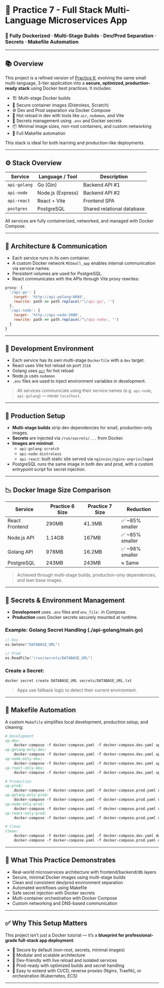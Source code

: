 # 🧪 Practice 7 - Full Stack Multi-Language Microservices App  
### 🐳 Fully Dockerized · Multi-Stage Builds · Dev/Prod Separation · Secrets · Makefile Automation

---

## 📚 Overview

This project is a refined version of [Practice 6](../Practice6_Small_multilang_app_Dockerized), evolving the same small multi-language, 3-tier application into a **secure, optimized, production-ready stack** using Docker best practices. It includes:

- 🏗️ Multi-stage Docker builds  
- 🔐 Secure container images (Distroless, Scratch)  
- ⚙️ Dev and Prod separation via Docker Compose  
- 🔁 Hot reload in dev with tools like `air`, `nodemon`, and Vite  
- 🔑 Secrets management using `.env` and Docker secrets  
- 📦 Minimal image sizes, non-root containers, and custom networking  
- 🧾 Full Makefile automation  

This stack is ideal for both learning and production-like deployments.

---

## ⚙️ Stack Overview

| Service        | Language / Tool    | Description                      |
|----------------|--------------------|----------------------------------|
| `api-golang`   | Go (Gin)           | Backend API #1                   |
| `api-node`     | Node.js (Express)  | Backend API #2                   |
| `api-react`    | React + Vite       | Frontend SPA                     |
| `postgres`     | PostgreSQL         | Shared relational database       |

All services are fully containerized, networked, and managed with Docker Compose.

---

## 🧩 Architecture & Communication

- Each service runs in its own container.
- A custom Docker network `MSSmall_app` enables internal communication via service names.
- Persistent volumes are used for PostgreSQL.
- React communicates with the APIs through Vite proxy rewrites:

```js
proxy: {
  '/api-go': {
    target: 'http://api-golang:8080',
    rewrite: path => path.replace(/^\/api-go/, '')
  },
  '/api-node': {
    target: 'http://api-node:3000',
    rewrite: path => path.replace(/^\/api-node/, '')
  }
}
```

---

## 🧪 Development Environment

- Each service has its own multi-stage `Dockerfile` with a `dev` target.
- React uses Vite hot reload on port `1516`
- Golang uses [`air`](https://github.com/cosmtrek/air) for hot reload
- Node.js uses `nodemon`
- `.env` files are used to inject environment variables in development.

> All services communicate using their service names (e.g. `api-node`, `api-golang`) — never `localhost`.

---

## 🚀 Production Setup

- **Multi-stage builds** strip dev dependencies for small, production-only images.
- **Secrets** are injected via `/run/secrets/...` from Docker.
- **Images are minimal**:
  - `api-golang`: `scratch`
  - `api-node`: `distroless`
  - `api-react`: built static site served via `nginxinc/nginx-unprivileged`
- PostgreSQL runs the same image in both dev and prod, with a custom entrypoint script for secret injection.

---

## 📉 Docker Image Size Comparison

| Service        | Practice 6 Size | Practice 7 Size | Reduction          |
|----------------|------------------|------------------|---------------------|
| React Frontend | 290MB            | 41.3MB           | ✅ ~85% smaller      |
| Node.js API    | 1.14GB           | 167MB            | ✅ ~85% smaller      |
| Golang API     | 978MB            | 16.2MB           | ✅ ~98% smaller      |
| PostgreSQL     | 243MB            | 243MB            | ≈ Same               |

> Achieved through multi-stage builds, production-only dependencies, and lean base images.

---

## 🔐 Secrets & Environment Management

- **Development** uses `.env` files and `env_file:` in Compose.
- **Production** uses Docker secrets securely mounted at runtime.

### Example: Golang Secret Handling (./api-golang/main.go)
```go
// Dev
os.Getenv("DATABASE_URL")

// Prod
os.ReadFile("/run/secrets/DATABASE_URL")
```

### Create a Secret:
```bash
docker secret create DATABASE_URL secrets/DATABASE_URL.txt
```

> Apps use fallback logic to detect their current environment.

---

## 🧾 Makefile Automation

A custom `Makefile` simplifies local development, production setup, and cleaning:

```makefile
# Development
up-dev:
	docker-compose -f docker-compose.yaml -f docker-compose.dev.yaml up --build
up-golang-only-dev:
	docker-compose -f docker-compose.yaml -f docker-compose.dev.yaml up --build -d postgres api-golang
up-node-only-dev:
	docker-compose -f docker-compose.yaml -f docker-compose.dev.yaml up --build postgres api-node
up-react-only-dev:
	docker-compose -f docker-compose.yaml -f docker-compose.dev.yaml up --build postgres api-react

# Production
up-prod:
	docker-compose -f docker-compose.yaml -f docker-compose.prod.yaml up --build -d
up-golang-only-prod:
	docker-compose -f docker-compose.yaml -f docker-compose.prod.yaml up --build -d postgres api-golang
up-node-only-prod:
	docker-compose -f docker-compose.yaml -f docker-compose.prod.yaml up --build postgres api-node
up-react-only-prod:
	docker-compose -f docker-compose.yaml -f docker-compose.prod.yaml up --build postgres api-react

# Clean
clean:
	docker-compose -f docker-compose.yaml -f docker-compose.dev.yaml down -v
	docker-compose -f docker-compose.yaml -f docker-compose.prod.yaml down -v
```

---

## 🧠 What This Practice Demonstrates

- Real-world microservices architecture with frontend/backend/db layers
- Secure, minimal Docker images using multi-stage builds
- Clean and consistent dev/prod environment separation
- Automated workflows using Makefile
- Safe secret injection with Docker secrets
- Multi-container orchestration with Docker Compose
- Custom networking and DNS-based communication

---

## ✅ Why This Setup Matters

This project isn't just a Docker tutorial — it’s a **blueprint for professional-grade full-stack app deployment**:

- 🔐 Secure by default (non-root, secrets, minimal images)
- 🧱 Modular and scalable architecture
- 🧪 Dev-friendly with live reload and isolated services
- 🚀 Prod-ready with optimized builds and secret handling
- 🔄 Easy to extend with CI/CD, reverse proxies (Nginx, Traefik), or orchestration (Kubernetes, ECS)

---